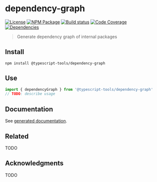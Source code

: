 # dependency-graph
[![License][]](https://opensource.org/licenses/ISC)
[![NPM Package][]](https://npmjs.org/package/@typescript-tools/dependency-graph)
[![Build status][]](https://travis-ci.org/typescript-tools/dependency-graph)
[![Code Coverage][]](https://codecov.io/gh/typescript-tools/dependency-graph)
[![Dependencies][]](https://david-dm.org/typescript-tools/dependency-graph)

[License]: https://img.shields.io/badge/License-ISC-blue.svg
[NPM Package]: https://img.shields.io/npm/v/@typescript-tools/dependency-graph.svg
[Build status]: https://travis-ci.org/typescript-tools/dependency-graph.svg?branch=master
[Code Coverage]: https://codecov.io/gh/typescript-tools/dependency-graph/branch/master/graph/badge.svg
[Dependencies]: https://david-dm.org/typescript-tools/dependency-graph/status.svg

> Generate dependency graph of internal packages

## Install

``` shell
npm install @typescript-tools/dependency-graph
```

## Use

``` typescript
import { dependencyGraph } from '@typescript-tools/dependency-graph'
// TODO: describe usage
```

## Documentation

See [generated documentation](doc/README.md).

## Related

TODO

## Acknowledgments

TODO
